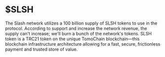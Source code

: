 # $SLSH

The Slash network utilizes a 100 billion supply of SLSH tokens to use in the protocol. According to support and increase the network revenue, the supply can't increase; we'll burn a bunch of the network's tokens. SLSH token is a TRC21 token on the unique TomoChain blockchain—this blockchain infrastructure architecture allowing for a fast, secure, frictionless payment and trusted store of value.

